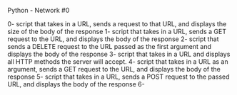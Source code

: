 Python - Network #0

0- script that takes in a URL, sends a request to that URL, and displays the size of the body of the response
1- script that takes in a URL, sends a GET request to the URL, and displays the body of the response
2- script that sends a DELETE request to the URL passed as the first argument and displays the body of the response
3- script that takes in a URL and displays all HTTP methods the server will accept.
4- script that takes in a URL as an argument, sends a GET request to the URL, and displays the body of the response
5- script that takes in a URL, sends a POST request to the passed URL, and displays the body of the response
6- 